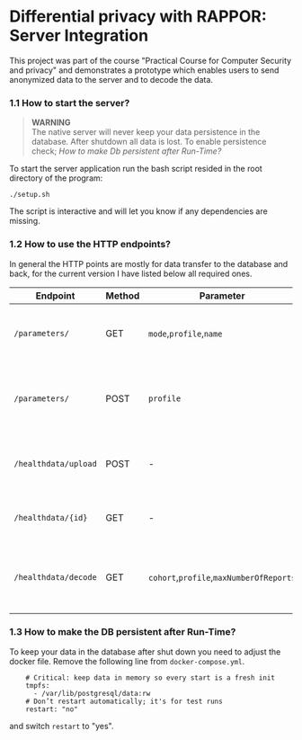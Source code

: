 # Differential privacy with RAPPOR: Server Integration
This project was part of the course "Practical Course for Computer Security and privacy"
and demonstrates a prototype which enables users to send anonymized data to the server
and to decode the data.

### 1.1 How to start the server?
> **WARNING**  
> The native server will never keep your data persistence in the database.
> After shutdown all data is lost. To enable persistence check;
> *How to make Db persistent after Run-Time?*

To start the server application run the bash script resided in 
the root directory of the program:
```
./setup.sh
```

The script is interactive and will let you know if any dependencies are 
missing.

### 1.2 How to use the HTTP endpoints?
In general the HTTP points are mostly for data transfer to the database and back, for the
current version I have listed below all required ones.

| Endpoint             | Method | Parameter                               | Description                                                       |
|----------------------|--------|-----------------------------------------|-------------------------------------------------------------------|
 | `/parameters/`       | GET    | `mode`,`profile`,`name`                 | Recieve Parameters of a certain profile or mode.                  |
| `/parameters/`       | POST   | `profile`                               | Recieve Parameters of a certain profile or insert if not present. |
| `/healthdata/upload` | POST   | -                                       | Insert the given report to the database.                          |
| `/healthdata/{id}`   | GET    | -                                       | Recieve a Healthdata entity with a certain Id.                    |
| `/healthdata/decode` | GET    | `cohort`,`profile`,`maxNumberOfReports` | Run the decode pipline and recieve a probability report.          |

### 1.3 How to make the DB persistent after Run-Time?
To keep your data in the database after shut down you need to adjust the docker file.
Remove the following line from `docker-compose.yml`.

````
    # Critical: keep data in memory so every start is a fresh init
    tmpfs:
      - /var/lib/postgresql/data:rw
    # Don’t restart automatically; it's for test runs
    restart: "no"
````
and switch `restart` to "yes".